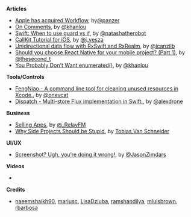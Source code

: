 
**Articles**

* [Apple has acquired Workflow](https://techcrunch.com/2017/03/22/apple-has-acquired-workflow-a-powerful-automation-tool-for-ipad-and-iphone/), by[@panzer](https://twitter.com/panzer)
* [On Comments](http://khanlou.com/2017/03/on-comments/), by [@khanlou](https://twitter.com/khanlou)
* [Swift: When to use guard vs if](https://www.natashatherobot.com/swift-when-to-use-guard-vs-if/), by [@natashatherobot](https://twitter.com/natashatherobot)
* [CallKit Tutorial for iOS](https://www.raywenderlich.com/150015/callkit-tutorial-ios), by [@j_vesza](http://www.twitter.com/j_vesza)
* [Unidirectional data flow with RxSwift and RxRealm](http://rx-marin.com/post/dotswift-rxswift-rxrealm-unidirectional-dataflow/), by [@icanzilb](https://twitter.com/icanzilb)
* [Should you choose React Native for your mobile project? (Part 1)](https://www.equalexperts.com/blog/tech-focus/react-native-part-1/), by [@thesecond_t](https://twitter.com/thesecond_t)
* [You Probably Don't Want enumerated()](http://khanlou.com/2017/03/you-probably-don't-want-enumerated()/), by [@khanlou](https://twitter.com/khanlou)


**Tools/Controls**

* [FengNiao - A command line tool for cleaning unused resources in Xcode.](https://github.com/onevcat/FengNiao), by [@onevcat](https://twitter.com/onevcat)
* [Dispatch - Multi-store Flux implementation in Swift.](https://github.com/alexdrone/Dispatch), by [@alexdrone](https://twitter.com/alexdrone)

**Business**

* [Selling Apps](https://www.relay.fm/radar/72), by [@_RelayFM](https://twitter.com/_relayfm)
* [Why Side Projects Should be Stupid](http://www.vanschneider.com/why-side-projects-should-be-stupid/), by [Tobias Van Schneider](https://twitter.com/vanschneider)

**UI/UX**

* [Screenshot? Ugh, you’re doing it wrong!](https://m.signalvnoise.com/screenshot-ugh-youre-doing-it-wrong-d17121c60016), by [@JasonZimdars](https://twitter.com/jasonzimdars)

**Videos**

*

**Credits**

* [naeemshaikh90](https://github.com/naeemshaikh90), [mariusc](https://github.com/mariusc), [LisaDziuba](https://github.com/lisadziuba), [ramshandilya](https://github.com/ramshandilya), [mluisbrown](https://github.com/mluisbrown), [rbarbosa](https://github.com/rbarbosa)
